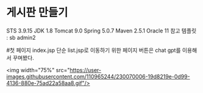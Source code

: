 # 게시판 만들기

STS 3.9.15
JDK 1.8
Tomcat 9.0
Spring 5.0.7
Maven 2.5.1
Oracle 11
참고 템플릿 : sb admin2

#첫 페이지
index.jsp
단순 list.jsp로 이동하기 위한 페이지 버튼은 chat gpt를 이용해서 꾸며봤다.

﻿<img width="75%" src=﻿"https://user-images.githubusercontent.com/110965244/230070006-19d8219e-0d99-4136-880e-75ad22a58aa8.gif"/>

